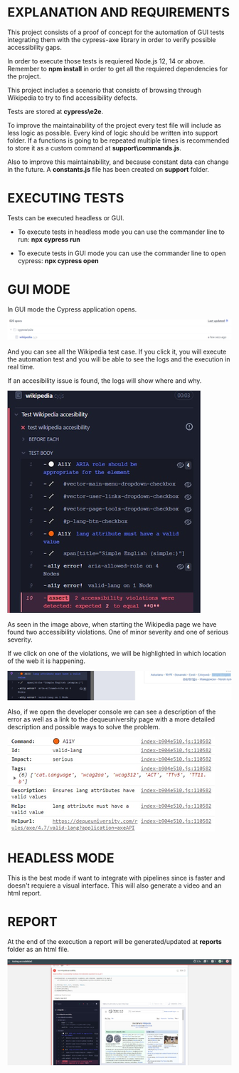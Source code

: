# EXPLANATION AND REQUIREMENTS

This project consists of a proof of concept for the automation of GUI tests integrating them with the cypress-axe library in order to verify possible accessibility gaps.

In order to execute those tests is requiered Node.js 12, 14 or above.
Remember to **npm install** in order to get all the requiered dependencies for the project.

This project includes a scenario that consists of browsing through Wikipedia to try to find accessibility defects.

Tests are stored at **cypress\e2e**.

To improve the maintainability of the project every test file will include as less logic as possible. Every kind of logic should be written into support folder. If a functions is going to be repeated multiple times is recommended to store it as a custom command at **support\commands.js**.

Also to improve this maintainability, and because constant data can change in the future. A **constants.js** file has been created on **support** folder.

# EXECUTING TESTS

Tests can be executed headless or GUI.

-   To execute tests in headless mode you can use the commander line to run: **npx cypress run**

-   To execute tests in GUI mode you can use the commander line to open cypress: **npx cypress open**

# GUI MODE

In GUI mode the Cypress application opens.

![alt text](img/1.jpg 'Cypress')

And you can see all the Wikipedia test case.
If you click it, you will execute the automation test and you will be able to see the logs and the execution in real time.

If an accesibility issue is found, the logs will show where and why.

![alt text](img/2.jpg 'Execution of Test Suite')

As seen in the image above, when starting the Wikipedia page we have found two accessibility violations.
One of minor severity and one of serious severity.

If we click on one of the violations, we will be highlighted in which location of the web it is happening.

![alt text](img/3.jpg 'Pointing the error')

Also, if we open the developer console we can see a description of the error as well as a link to the dequeuniversity page with a more detailed description and possible ways to solve the problem.

![alt text](img/4.jpg 'Console')

# HEADLESS MODE

This is the best mode if want to integrate with pipelines since is faster and doesn't requiere a visual interface. This will also generate a video and an html report.

# REPORT

At the end of the execution a report will be generated/updated at **reports** folder as an html file.

![alt text](img/5.jpg 'Report')
